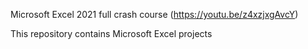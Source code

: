 Microsoft Excel 2021 full crash course (https://youtu.be/z4xzjxgAvcY)

This repository contains Microsoft Excel projects
